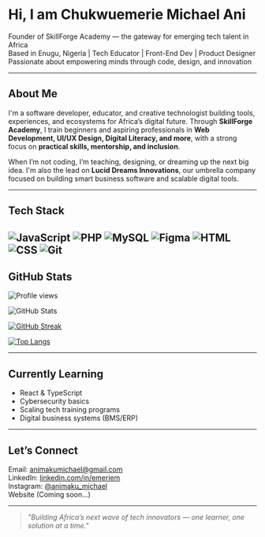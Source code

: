 # Hi, I am Chukwuemerie Michael Ani

Founder of SkillForge Academy — the gateway for emerging tech talent in Africa  
Based in Enugu, Nigeria | Tech Educator | Front-End Dev | Product Designer  
Passionate about empowering minds through code, design, and innovation

---

## About Me

I'm a software developer, educator, and creative technologist building tools, experiences, and ecosystems for Africa’s digital future. Through **SkillForge Academy**, I train beginners and aspiring professionals in **Web Development, UI/UX Design, Digital Literacy, and more**, with a strong focus on **practical skills, mentorship, and inclusion**.

When I’m not coding, I’m teaching, designing, or dreaming up the next big idea. I'm also the lead on **Lucid Dreams Innovations**, our umbrella company focused on building smart business software and scalable digital tools.

---

## Tech Stack

![JavaScript](https://img.shields.io/badge/Code-JavaScript-yellow)
![PHP](https://img.shields.io/badge/Backend-PHP-777BB4)
![MySQL](https://img.shields.io/badge/Database-MySQL-blue)
![Figma](https://img.shields.io/badge/Design-Figma-red)
![HTML](https://img.shields.io/badge/Markup-HTML-orange)
![CSS](https://img.shields.io/badge/Styling-CSS-blue)
![Git](https://img.shields.io/badge/VersionControl-Git-orange)
---

## GitHub Stats

![Profile views](https://komarev.com/ghpvc/?username=emeriem&color=blue)

![GitHub Stats](https://github-readme-stats.vercel.app/api?username=emeriem&show_icons=true&theme=radical)

[![GitHub Streak](https://streak-stats.demolab.com?user=emeriem&theme=radical)](https://git.io/streak-stats)

[![Top Langs](https://github-readme-stats.vercel.app/api/top-langs/?username=emeriem&layout=compact&theme=radical)](https://github.com/emeriem)

---

## Currently Learning

- React & TypeScript
- Cybersecurity basics
- Scaling tech training programs
- Digital business systems (BMS/ERP)

---

## Let’s Connect

Email: animakumichael@gmail.com  
LinkedIn: [linkedin.com/in/emeriem](https://linkedin.com/in/emeriem)  
Instagram: [@animaku_michael](https://www.instagram.com/animaku_michael/)  
Website (Coming soon...)

---

> *"Building Africa’s next wave of tech innovators — one learner, one solution at a time."*
